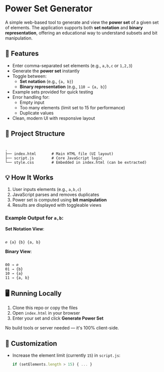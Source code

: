 # Power Set Generator

A simple web-based tool to generate and view the **power set** of a given set of elements. The application supports both **set notation** and **binary representation**, offering an educational way to understand subsets and bit manipulation.

## 🚀 Features

- Enter comma-separated set elements (e.g., `a,b,c` or `1,2,3`)
- Generate the **power set** instantly
- Toggle between:
  - **Set notation** (e.g., `{a, b}`)
  - **Binary representation** (e.g., `110 → {a, b}`)
- Example sets provided for quick testing
- Error handling for:
  - Empty input
  - Too many elements (limit set to 15 for performance)
  - Duplicate values
- Clean, modern UI with responsive layout

## 📁 Project Structure

```

.
├── index.html       # Main HTML file (UI layout)
├── script.js        # Core JavaScript logic
└── style.css        # Embedded in index.html (can be extracted)

```

## 💡 How It Works

1. User inputs elements (e.g., `a,b,c`)
2. JavaScript parses and removes duplicates
3. Power set is computed using **bit manipulation**
4. Results are displayed with toggleable views

### Example Output for `a,b`:

**Set Notation View**:

```

∅ {a} {b} {a, b}

```

**Binary View**:

```

00 → ∅
01 → {b}
10 → {a}
11 → {a, b}

```

## 🖥️ Running Locally

1. Clone this repo or copy the files
2. Open `index.html` in your browser
3. Enter your set and click **Generate Power Set**

No build tools or server needed — it's 100% client-side.

## 🔧 Customization

- Increase the element limit (currently `15`) in `script.js`:
  ```js
  if (setElements.length > 15) { ... }
  ```
